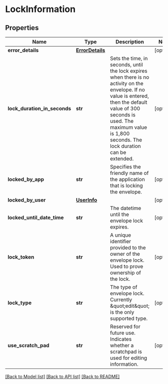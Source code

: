 # LockInformation

## Properties
Name | Type | Description | Notes
------------ | ------------- | ------------- | -------------
**error_details** | [**ErrorDetails**](ErrorDetails.md) |  | [optional] 
**lock_duration_in_seconds** | **str** | Sets the time, in seconds, until the lock expires when there is no activity on the envelope.  If no value is entered, then the default value of 300 seconds is used. The maximum value is 1,800 seconds.  The lock duration can be extended.  | [optional] 
**locked_by_app** | **str** | Specifies the friendly name of  the application that is locking the envelope. | [optional] 
**locked_by_user** | [**UserInfo**](UserInfo.md) |  | [optional] 
**locked_until_date_time** | **str** | The datetime until the envelope lock expires. | [optional] 
**lock_token** | **str** | A unique identifier provided to the owner of the envelope lock.   Used to prove ownership of the lock. | [optional] 
**lock_type** | **str** | The type of envelope lock.  Currently \&quot;edit\&quot; is the only supported type. | [optional] 
**use_scratch_pad** | **str** | Reserved for future use.  Indicates whether a scratchpad is used for editing information.   | [optional] 

[[Back to Model list]](../README.md#documentation-for-models) [[Back to API list]](../README.md#documentation-for-api-endpoints) [[Back to README]](../README.md)



